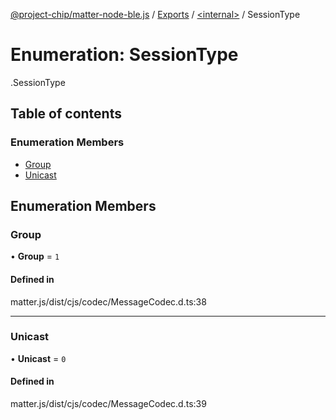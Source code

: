 [@project-chip/matter-node-ble.js](../README.md) / [Exports](../modules.md) / [<internal\>](../modules/internal_.md) / SessionType

# Enumeration: SessionType

[<internal>](../modules/internal_.md).SessionType

## Table of contents

### Enumeration Members

- [Group](internal_.SessionType.md#group)
- [Unicast](internal_.SessionType.md#unicast)

## Enumeration Members

### Group

• **Group** = ``1``

#### Defined in

matter.js/dist/cjs/codec/MessageCodec.d.ts:38

___

### Unicast

• **Unicast** = ``0``

#### Defined in

matter.js/dist/cjs/codec/MessageCodec.d.ts:39
